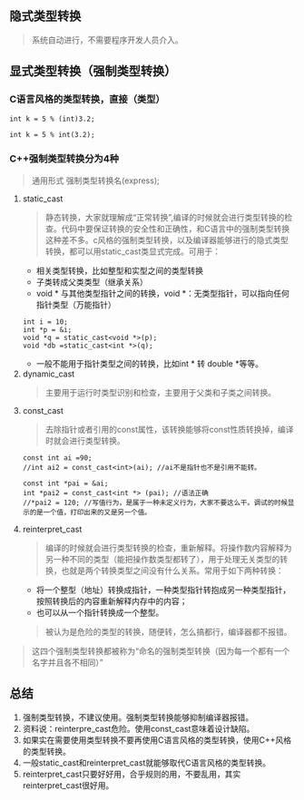 ## 隐式类型转换
>系统自动进行，不需要程序开发人员介入。

## 显式类型转换（强制类型转换）
### C语言风格的类型转换，直接（类型）
   ```
   int k = 5 % (int)3.2;

   int k = 5 % int(3.2);
   ```

### C++强制类型转换分为4种

> 通用形式
> 强制类型转换名<type>(express);
1. static_cast
   >静态转换，大家就理解成“正常转换”,编译的时候就会进行类型转换的检查。代码中要保证转换的安全性和正确性，和C语言中的强制类型转换这种差不多。c风格的强制类型转换，以及编译器能够进行的隐式类型转换，都可以用static_cast类显式完成。可用于：
   * 相关类型转换，比如整型和实型之间的类型转换
   * 子类转成父类类型（继承关系）
   * void * 与其他类型指针之间的转换，void *：无类型指针，可以指向任何指针类型（万能指针）
   ```
   int i = 10;
   int *p = &i;
   void *q = static_cast<void *>(p);
   void *db =static_cast<int *>(q);
   ```
   * 一般不能用于指针类型之间的转换，比如int * 转 double *等等。
2. dynamic_cast
   >主要用于运行时类型识别和检查，主要用于父类和子类之间转换。
3. const_cast
   >去除指针或者引用的const属性，该转换能够将const性质转换掉，编译时就会进行类型转换。
   ```
   const int ai =90;
   //int ai2 = const_cast<int>(ai); //ai不是指针也不是引用不能转。

   const int *pai = &ai;
   int *pai2 = const_cast<int *> (pai); //语法正确
   //*pai2 = 120; //写值行为，是属于一种未定义行为，大家不要这么干。调试的时候显示的是一个值，打印出来的又是另一个值。
   ```
4. reinterpret_cast
   >编译的时候就会进行类型转换的检查，重新解释。将操作数内容解释为另一种不同的类型（能把操作数类型都转了），用于处理无关类型的转换，也就是两个转换类型之间没有什么关系。常用于如下两种转换：
   * 将一个整型（地址）转换成指针，一种类型指针转抱成另一种类型指针，按照转换后的内容重新解释内存中的内容；
   * 也可以从一个指针转换成一个整型。
   > 被认为是危险的类型的转换，随便转，怎么搞都行，编译器都不报错。

>这四个强制类型转换都被称为“命名的强制类型转换（因为每一个都有一个名字并且各不相同）”

## 总结
1. 强制类型转换，不建议使用。强制类型转换能够抑制编译器报错。
2. 资料说：reinterpre_cast危险。使用const_cast意味着设计缺陷。
3. 如果实在需要使用类型转换不要再使用C语言风格的类型转换，使用C++风格的类型转换。
4. 一般static_cast和reinterpret_cast就能够取代C语言风格的类型转换。
5. reinterpret_cast只要好好用，合乎规则的用，不要乱用，其实reinterpret_cast很好用。
